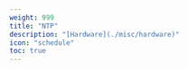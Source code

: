 ```yaml
---
weight: 999
title: "NTP"
description: "[Hardware](./misc/hardware)"
icon: "schedule"
toc: true
---
```


